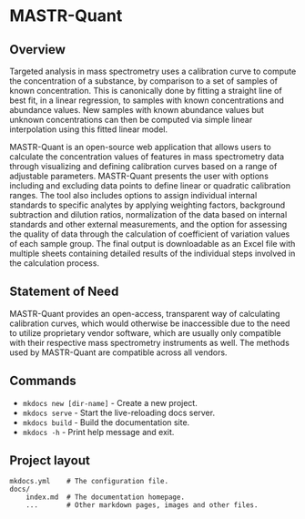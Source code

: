 # MASTR-Quant

## Overview

Targeted analysis in mass spectrometry uses a calibration curve to compute the concentration of a substance, by comparison to a set of samples of known concentration. This is canonically done by fitting a straight line of best fit, in a linear regression, to samples with known concentrations and abundance values. New samples with known abundance values but unknown concentrations can then be computed via simple linear interpolation using this fitted linear model.

MASTR-Quant is an open-source web application that allows users to calculate the concentration values of features in mass spectrometry data through visualizing and defining calibration curves based on a range of adjustable parameters. MASTR-Quant presents the user with options including and excluding data points to define linear or quadratic calibration ranges. The tool also includes options to assign individual internal standards to specific analytes by applying weighting factors, background subtraction and dilution ratios, normalization of the data based on internal standards and other external measurements, and the option for assessing the quality of data through the calculation of coefficient of variation values of each sample group. The final output is downloadable as an Excel file with multiple sheets containing detailed results of the individual steps involved in the calculation process.

## Statement of Need

MASTR-Quant provides an open-access, transparent way of calculating calibration curves, which would otherwise be inaccessible due to the need to utilize proprietary vendor software, which are usually only compatible with their respective mass spectrometry instruments as well. The methods used by MASTR-Quant are compatible across all vendors.

## Commands

* `mkdocs new [dir-name]` - Create a new project.
* `mkdocs serve` - Start the live-reloading docs server.
* `mkdocs build` - Build the documentation site.
* `mkdocs -h` - Print help message and exit.

## Project layout

    mkdocs.yml    # The configuration file.
    docs/
        index.md  # The documentation homepage.
        ...       # Other markdown pages, images and other files.
